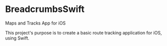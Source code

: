 # BreadcrumbsSwift
Maps and Tracks App for iOS

This project's purpose is to create a basic route tracking application for iOS, using Swift.
